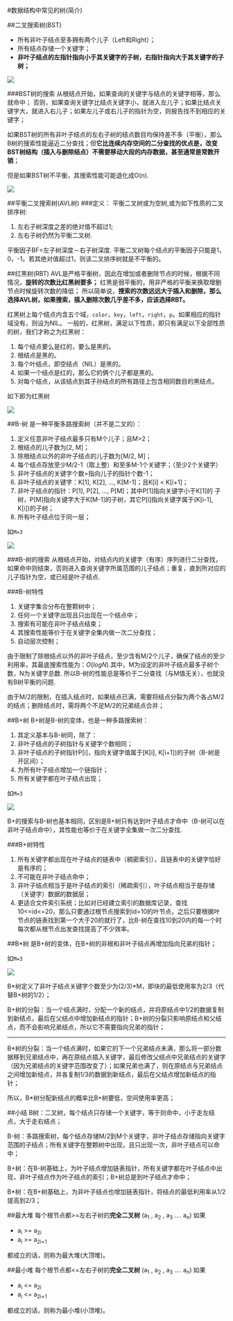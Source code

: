 ﻿#数据结构中常见的树(简介)

##二叉搜索树(BST)

- 所有非叶子结点至多拥有两个儿子（Left和Right）；
- 所有结点存储一个关键字；
- **非叶子结点的左指针指向小于其关键字的子树，右指针指向大于其关键字的子树；**

![](./image/201510040100.jpg)

###BST树的搜索
从根结点开始，如果查询的关键字与结点的关键字相等，那么就命中；
否则，如果查询关键字比结点关键字小，就进入左儿子；如果比结点关键字大，就进入右儿子；如果左儿子或右儿子的指针为空，则报告找不到相应的关键字；

如果BST树的所有非叶子结点的左右子树的结点数目均保持差不多（平衡），那么B树的搜索性能逼近二分查找；但**它比连续内存空间的二分查找的优点是，改变BST树结构（插入与删除结点）不需要移动大段的内存数据，甚至通常是常数开销**；

但是如果BST树不平衡，其搜索性能可能退化成O(n).  

![](./image/201510040101.jpg)


##平衡二叉搜索树(AVL树)
###定义：
平衡二叉树或为空树,或为如下性质的二叉排序树:
> 
1. 左右子树深度之差的绝对值不超过1;
2. 左右子树仍然为平衡二叉树.

平衡因子BF=左子树深度－右子树深度.
平衡二叉树每个结点的平衡因子只能是1，0，-1。若其绝对值超过1，则该二叉排序树就是不平衡的。

##红黑树(RBT)
AVL是严格平衡树，因此在增加或者删除节点的时候，根据不同情况，**旋转的次数比红黑树要多；**
红黑是弱平衡的，用非严格的平衡来换取增删节点时候旋转次数的降低；
所以简单说，**搜索的次数远远大于插入和删除，那么选择AVL树，如果搜索，插入删除次数几乎差不多，应该选择RBT。**

红黑树上每个结点内含五个域，`color`，`key`，`left`，`right`，`p`。如果相应的指针域没有，则设为NIL。
一般的，红黑树，满足以下性质，即只有满足以下全部性质的树，我们才称之为红黑树：
> 
1. 每个结点要么是红的，要么是黑的。
2. 根结点是黑的。
3. 每个叶结点，即空结点（NIL）是黑的。
4. 如果一个结点是红的，那么它的俩个儿子都是黑的。
5. 对每个结点，从该结点到其子孙结点的所有路径上包含相同数目的黑结点。

如下即为红黑树  

![](./image/201510040102.jpg)

##B-树
是一种平衡多路搜索树（并不是二叉的）：
> 
1. 定义任意非叶子结点最多只有M个儿子；且M>2；
2. 根结点的儿子数为[2, M]；
3. 除根结点以外的非叶子结点的儿子数为[M/2, M]；
4. 每个结点存放至少M/2-1（取上整）和至多M-1个关键字；（至少2个关键字）
5. 非叶子结点的关键字个数=指向儿子的指针个数-1；
6. 非叶子结点的关键字：K[1], K[2], …, K[M-1]；且K[i] < K[i+1]；
7. 非叶子结点的指针：P[1], P[2], …, P[M]；其中P[1]指向关键字小于K[1]的
子树，P[M]指向关键字大于K[M-1]的子树，其它P[i]指向关键字属于(K[i-1], K[i])的子树；
8. 所有叶子结点位于同一层；

如`M=3`  

![](./image/201510040103.jpg)

###B-树的搜索
从根结点开始，对结点内的关键字（有序）序列进行二分查找，如果命中则结束，否则进入查询关键字所属范围的儿子结点；重复，直到所对应的儿子指针为空，或已经是叶子结点.

###B-树特性
> 
1. 关键字集合分布在整颗树中；
2. 任何一个关键字出现且只出现在一个结点中；
3. 搜索有可能在非叶子结点结束；
4. 其搜索性能等价于在关键字全集内做一次二分查找；
5. 自动层次控制；

由于限制了除根结点以外的非叶子结点，至少含有M/2个儿子，确保了结点的至少利用率，其最底搜索性能为：$O(logN)$.其中，M为设定的非叶子结点最多子树个数，N为关键字总数. 所以B-树的性能总是等价于二分查找（与M值无关），也就没有B树平衡的问题.

由于M/2的限制，在插入结点时，如果结点已满，需要将结点分裂为两个各占M/2的结点；删除结点时，需将两个不足M/2的兄弟结点合并；

##B+树
B+树是B-树的变体，也是一种多路搜索树：
> 
1. 其定义基本与B-树同，除了：
2. 非叶子结点的子树指针与关键字个数相同；
3. 非叶子结点的子树指针P[i]，指向关键字值属于[K[i], K[i+1])的子树（B-树是开区间）；
4. 为所有叶子结点增加一个链指针；
5. 所有关键字都在叶子结点出现；

如`M=3`

![](./image/201510040104.jpg)

B+的搜索与B-树也基本相同，区别是B+树只有达到叶子结点才命中（B-树可以在非叶子结点命中），其性能也等价于在关键字全集做一次二分查找.

###B+树特性
> 
1. 所有关键字都出现在叶子结点的链表中（稠密索引），且链表中的关键字恰好是有序的；
2. 不可能在非叶子结点命中；
3. 非叶子结点相当于是叶子结点的索引（稀疏索引），叶子结点相当于是存储（关键字）数据的数据层；
4. 更适合文件索引系统；比如对已经建立索引的数据库记录，查找10<=id<=20，那么只要通过根节点搜索到id=10的叶节点，之后只要根据叶节点的链表找到第一个大于20的就行了，比B-树在查找10到20内的每一个时每次都从根节点出发查找提高了不少效率。

##B*树
是B+树的变体，在B+树的非根和非叶子结点再增加指向兄弟的指针；

如`M=3`

![](./image/201510040105.jpg)

B*树定义了非叶子结点关键字个数至少为(2/3)*M，即块的最低使用率为2/3（代替B+树的1/2）；
> 
B+树的分裂：当一个结点满时，分配一个新的结点，并将原结点中1/2的数据复制到新结点，最后在父结点中增加新结点的指针；B+树的分裂只影响原结点和父结点，而不会影响兄弟结点，所以它不需要指向兄弟的指针；
>  

---
> 
B*树的分裂：当一个结点满时，如果它的下一个兄弟结点未满，那么将一部分数据移到兄弟结点中，再在原结点插入关键字，最后修改父结点中兄弟结点的关键字（因为兄弟结点的关键字范围改变了）；如果兄弟也满了，则在原结点与兄弟结点之间增加新结点，并各复制1/3的数据到新结点，最后在父结点增加新结点的指针；

所以，B*树分配新结点的概率比B+树要低，空间使用率更高；

##小结
B树：二叉树，每个结点只存储一个关键字，等于则命中，小于走左结点，大于走右结点；

B-树：多路搜索树，每个结点存储M/2到M个关键字，非叶子结点存储指向关键字范围的子结点；所有关键字在整颗树中出现，且只出现一次，非叶子结点可以命中；

B+树：在B-树基础上，为叶子结点增加链表指针，所有关键字都在叶子结点中出现，非叶子结点作为叶子结点的索引；B+树总是到叶子结点才命中；

B*树：在B+树基础上，为非叶子结点也增加链表指针，将结点的最低利用率从1/2提高到2/3；

##最大堆
每个根节点都>=左右子树的**完全二叉树**
(a<sub>1</sub> , a<sub>2</sub> , a<sub>3</sub> .... a<sub>n</sub>)
如果

- a<sub>i</sub> >= a<sub>2i</sub>
- a<sub>i</sub> >= a<sub>2i+1</sub>

都成立的话，则称为最大堆(大顶堆)。

##最小堆
每个根节点都<=左右子树的**完全二叉树**
(a<sub>1</sub> , a<sub>2</sub> , a<sub>3</sub> .... a<sub>n</sub>)
如果

- a<sub>i</sub> <= a<sub>2i</sub>
- a<sub>i</sub> <= a<sub>2i+1</sub>

都成立的话，则称为最小堆(小顶堆)。
